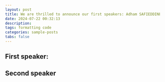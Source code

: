 ```yaml
---
layout: post
title: We are thrilled to announce our first speakers: Adham SAFIEDDINE and Benoit PALANCADE 
date: 2024-07-22 00:32:13
description: 
tags: formatting code
categories: sample-posts
tabs: false
---
```



## First speaker: 



## Second speaker

